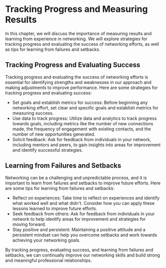 Tracking Progress and Measuring Results
===================================================================================================

In this chapter, we will discuss the importance of measuring results and learning from experience in networking. We will explore strategies for tracking progress and evaluating the success of networking efforts, as well as tips for learning from failures and setbacks.

Tracking Progress and Evaluating Success
----------------------------------------

Tracking progress and evaluating the success of networking efforts is essential for identifying strengths and weaknesses in our approach and making adjustments to improve performance. Here are some strategies for tracking progress and evaluating success:

* Set goals and establish metrics for success: Before beginning any networking effort, set clear and specific goals and establish metrics for measuring success.
* Use data to track progress: Utilize data and analytics to track progress towards goals, including metrics like the number of new connections made, the frequency of engagement with existing contacts, and the number of new opportunities generated.
* Solicit feedback: Ask for feedback from individuals in your network, including mentors and peers, to gain insights into areas for improvement and identify successful strategies.

Learning from Failures and Setbacks
-----------------------------------

Networking can be a challenging and unpredictable process, and it is important to learn from failures and setbacks to improve future efforts. Here are some tips for learning from failures and setbacks:

* Reflect on experiences: Take time to reflect on experiences and identify what worked well and what didn't. Consider how you can apply these lessons learned to improve future efforts.
* Seek feedback from others: Ask for feedback from individuals in your network to help identify areas for improvement and strategies for moving forward.
* Stay positive and persistent: Maintaining a positive attitude and a persistent mindset can help you overcome setbacks and work towards achieving your networking goals.

By tracking progress, evaluating success, and learning from failures and setbacks, we can continually improve our networking skills and build strong and meaningful professional relationships.
